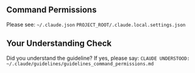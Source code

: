 <!-- ---
!-- Timestamp: 2025-05-11 14:50:25
!-- Author: ywatanabe
!-- File: /home/ywatanabe/.claude/guidelines/guidelines_command_permission_rules.md
!-- --- -->

## Command Permissions
Please see:
`~/.claude.json`
`PROJECT_ROOT/.claude.local.settings.json`

## Your Understanding Check
Did you understand the guideline? If yes, please say:
`CLAUDE UNDERSTOOD: ~/.claude/guidelines/guidelines_command_permissions.md`

<!-- EOF -->